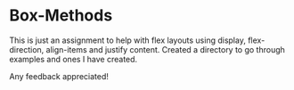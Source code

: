 # Box-Methods

This is just an assignment to help with flex layouts using display, flex-direction, align-items and justify content. Created a directory to go through examples and ones I have created.


Any feedback appreciated!
